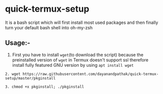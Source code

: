# quick-termux-setup

It is a bash script which will first install most used packages and then finally turn your default bash shell into oh-my-zsh

## Usage:-

1. First you have to install ```wget```(to download the script) because the preinstalled version of ```wget``` in Termux doesn't support ssl therefore install fully featured GNU version by using ```apt install wget```

```
2. wget https://raw.githubusercontent.com/dayanandpathak/quick-termux-setup/master/pkginstall

3. chmod +x pkginstall; ./pkginstall

```
